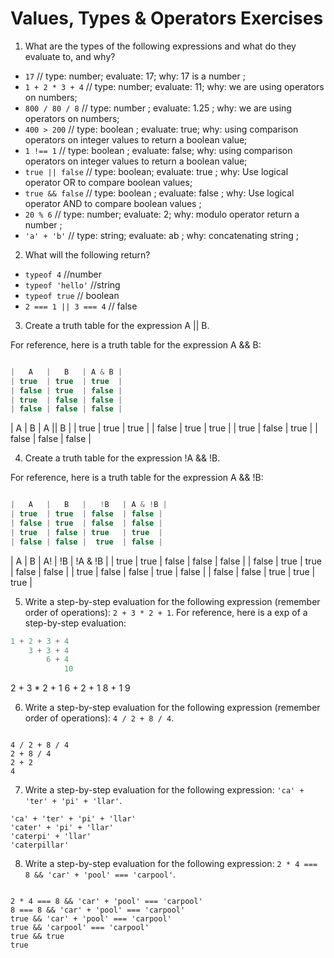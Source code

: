# Values, Types & Operators Exercises

1. What are the types of the following expressions and what do they evaluate to, and why?
* `17` // type: number; evaluate: 17; why: 17 is a number ;
* `1 + 2 * 3 + 4` // type: number; evaluate: 11; why: we are using operators on numbers;
* `800 / 80 / 8` // type: number ; evaluate: 1.25 ; why: we are using operators on numbers;
* `400 > 200` // type: boolean ; evaluate: true; why: using comparison operators on integer values to return a boolean value;
* `1 !== 1` // type: boolean ; evaluate: false; why: using comparison operators on integer values to return a boolean value;
* `true || false` // type: boolean; evaluate: true ; why: Use logical operator OR to compare boolean values;
* `true && false` // type: boolean ; evaluate: false ; why: Use logical operator AND to compare boolean values ;
* `20 % 6` // type: number; evaluate: 2; why: modulo operator return a number ;
* `'a' + 'b'` // type: string; evaluate: ab ; why: concatenating string ;

2. What will the following return?
* `typeof 4` //number
*  `typeof 'hello'` //string
*  `typeof true` // boolean
* `2 === 1 || 3 === 4` // false

3. Create a truth table for the expression A || B.

For reference, here is a truth table for the expression A && B:

``` js

|   A   |   B   | A & B |
| true  | true  | true  |
| false | true  | false |
| true  | false | false |
| false | false | false |
```

|   A   |   B   | A || B |
| true  | true  | true   |
| false | true  | true   |
| true  | false | true   |
| false | false | false  |




4. Create a truth table for the expression !A && !B.

For reference, here is a truth table for the expression A && !B:

``` js

|   A   |   B   |   !B   | A & !B |
| true  | true  | false  | false |
| false | true  | false  | false |
| true  | false | true   | true  |
| false | false |  true  | false |
```

|   A   |   B   | A!    |   !B   | !A & !B |
| true  | true  | false | false  | false |
| false | true  | true  | false  | false |
| true  | false | false | true   | false |
| false | false | true  |  true  | true  |






5. Write a step-by-step evaluation for the following expression (remember order of operations): `2 + 3 * 2 + 1`.
  For reference, here is a exp of a step-by-step evaluation:
  ```js
  1 + 2 + 3 + 4
      3 + 3 + 4
          6 + 4
              10
```

  2 + 3 * 2 + 1
  6 + 2 + 1
  8 + 1
  9


 6. Write a step-by-step evaluation for the following expression (remember order of operations): `4 / 2 + 8 / 4`.
```

4 / 2 + 8 / 4
2 + 8 / 4
2 + 2
4

```

 7. Write a step-by-step evaluation for the following expression: `'ca' + 'ter' + 'pi' + 'llar'`.

```
'ca' + 'ter' + 'pi' + 'llar'
'cater' + 'pi' + 'llar'
'caterpi' + 'llar'
'caterpillar'
```

 8. Write a step-by-step evaluation for the following expression: `2 * 4 === 8 && 'car' + 'pool' === 'carpool'`.
```

2 * 4 === 8 && 'car' + 'pool' === 'carpool'
8 === 8 && 'car' + 'pool' === 'carpool'
true && 'car' + 'pool' === 'carpool'
true && 'carpool' === 'carpool'
true && true
true

```
